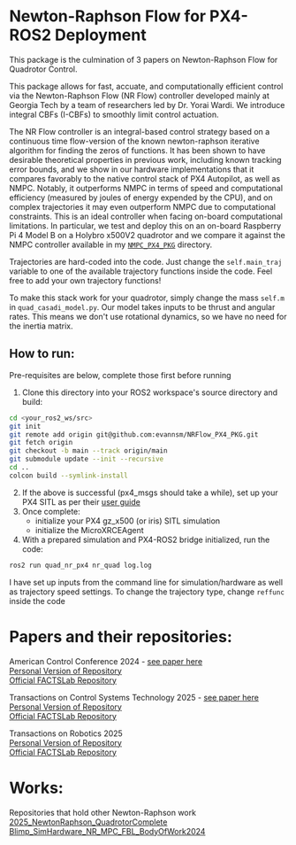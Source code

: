 # Newton-Raphson Flow for PX4-ROS2 Deployment
This package is the culmination of 3 papers on Newton-Raphson Flow for Quadrotor Control.

This package allows for fast, accuate, and computationally efficient control via the Newton-Raphson Flow (NR Flow) controller developed mainly at Georgia Tech by a team of researchers led by Dr. Yorai Wardi. We introduce integral CBFs (I-CBFs) to smoothly limit control actuation.

The NR Flow controller is an integral-based control strategy based on a continuous time flow-version of the known newton-raphson iterative algorithm for finding the zeros of functions. It has been shown to have desirable theoretical properties in previous work, including known tracking error bounds, and we show in our hardware implementations that it compares favorably to the native control stack of PX4 Autopilot, as well as NMPC. Notably, it outperforms NMPC in terms of speed and computational efficiency (measured by joules of energy expended by the CPU), and on complex trajectories it may even outperform NMPC due to computational constraints. This is an ideal controller when facing on-board computational limitations. In particular, we test and deploy this on an on-board Raspberry Pi 4 Model B on a Holybro x500V2 quadrotor and we compare it against the NMPC controller available in my [`NMPC_PX4_PKG`](https://github.com/evannsm/NMPC_PX4_PKG) directory.

Trajectories are hard-coded into the code. Just change the `self.main_traj` variable to one of the available trajectory functions inside the code. Feel free to add your own trajectory functions!

To make this stack work for your quadrotor, simply change the mass `self.m` in `quad_casadi_model.py`. Our model takes inputs to be thrust and angular rates. This means we don't use rotational dynamics, so we have no need for the inertia matrix.

## How to run:
Pre-requisites are below, complete those first before running
1. Clone this directory into your ROS2 workspace's source directory and build:
```bash
cd <your_ros2_ws/src>
git init
git remote add origin git@github.com:evannsm/NRFlow_PX4_PKG.git
git fetch origin
git checkout -b main --track origin/main
git submodule update --init --recursive
cd ..
colcon build --symlink-install
```
2. If the above is successful (px4_msgs should take a while), set up your PX4 SITL as per their [user guide](https://docs.px4.io/main/en/ros2/user_guide.html)
3. Once complete:
   - initialize your PX4 gz_x500 (or iris) SITL simulation
   - initialize the MicroXRCEAgent
4. With a prepared simulation and PX4-ROS2 bridge initialized, run the code:
```bash
ros2 run quad_nr_px4 nr_quad log.log
```

I have set up inputs from the command line for simulation/hardware as well as trajectory speed settings.
To change the trajectory type, change `reffunc` inside the code


# Papers and their repositories:
American Control Conference 2024 - [see paper here](https://coogan.ece.gatech.edu/papers/pdf/cuadrado2024tracking.pdf)  
[Personal Version of Repository](https://github.com/evannsm/MoralesCuadrado_ACC2024)  
[Official FACTSLab Repository](https://github.com/gtfactslab/MoralesCuadrado_Llanes_ACC2024)  

Transactions on Control Systems Technology 2025 - [see paper here](https://arxiv.org/abs/2508.14185)
[Personal Version of Repository](https://github.com/evannsm/MoralesCuadrado_Baird_TCST2025)  
[Official FACTSLab Repository](https://github.com/gtfactslab/Baird_MoralesCuadrado_TRO_2025)  

Transactions on Robotics 2025  
[Personal Version of Repository](https://github.com/evannsm/MoralesCuadrado_Baird_TCST2025)  
[Official FACTSLab Repository](https://github.com/gtfactslab/MoralesCuadrado_Baird_TCST2025)  

# Works:
Repositories that hold other Newton-Raphson work  
[2025_NewtonRaphson_QuadrotorComplete](https://github.com/evannsm/2025_NewtonRaphson_QuadrotorComplete)    
[Blimp_SimHardware_NR_MPC_FBL_BodyOfWork2024](https://github.com/evannsm/Blimp_SimHardware_NR_MPC_FBL_BodyOfWork2024)  
